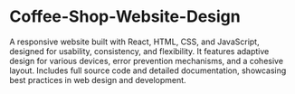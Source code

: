 # Coffee-Shop-Website-Design
 A responsive website built with React, HTML, CSS, and JavaScript, designed for usability, consistency, and flexibility. It features adaptive design for various devices, error prevention mechanisms, and a cohesive layout. Includes full source code and detailed documentation, showcasing best practices in web design and development.
